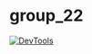 # group_22
[![DevTools](![image](https://user-images.githubusercontent.com/79757188/136648889-e409b99d-2b90-4bf5-afc4-e46b5e017ef3.png))](https://youtu.be/axx0SKoxfKU)
